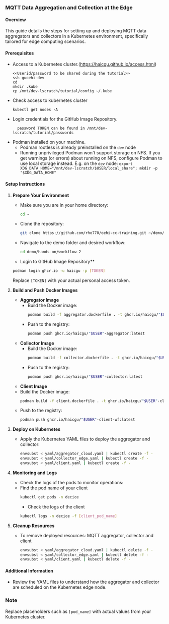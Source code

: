 ### MQTT Data Aggregation and Collection at the Edge

#### Overview
This guide details the steps for setting up and deploying MQTT data aggregators and collectors in a Kubernetes environment, specifically tailored for edge computing scenarios.

#### Prerequisites
- Access to a Kubernetes cluster.(https://haicgu.github.io/access.html)
    ```
    <<Userid/password to be shared during the tutorial>>
    ssh guoehi-dev
    cd
    mkdir .kube
    cp /mnt/dev-lscratch/tutorial/config ~/.kube
   ```
- Check access to kubernetes cluster
  ```
  kubectl get nodes -A
   ```
- Login credentials for the GitHub Image Repository.
  ```
    password TOKEN can be found in /mnt/dev-lscratch/tutorial/passwords
   ```
- Podman installed on your machine.
   - Podman rootless is already preinstalled on the `dev` node
   - Running unprivileged Podman won't support storage on NFS. If you get warnings (or errors) about running on NFS, configure Podman to use local storage instead. E.g. on the `dev` node: `export XDG_DATA_HOME="/mnt/dev-lscratch/$USER/local_share"; mkdir -p "$XDG_DATA_HOME"`

#### Setup Instructions

1. **Prepare Your Environment**
   - Make sure you are in your home directory:
     ```bash
     cd ~
     ```
   - Clone the repository:
     ```bash
     git clone https://github.com/rho770/oehi-cc-training.git ~/demo/
     ```
   - Navigate to the demo folder and desired workflow:
     ```bash
     cd demo/hands-on/workflow-2
     ```
   - Login to GitHub Image Repository**
   ```bash
   podman login ghcr.io -u haicgu -p [TOKEN]
   ```
   Replace `[TOKEN]` with your actual personal access token.

2. **Build and Push Docker Images**
   - **Aggregator Image**
     - Build the Docker image:
       ```bash
       podman build -f aggregator.dockerfile . -t ghcr.io/haicgu/"$USER"-aggregator:latest
       ```
     - Push to the registry:
       ```bash
       podman push ghcr.io/haicgu/"$USER"-aggregator:latest
       ```
   - **Collector Image**
     - Build the Docker image:
       ```bash
       podman build -f collector.dockerfile . -t ghcr.io/haicgu/"$USER"-collector:latest
       ```
     - Push to the registry:
       ```bash
       podman push ghcr.io/haicgu/"$USER"-collector:latest
       ```
    - **Client Image**
     - Build the Docker image:
       ```bash
       podman build -f client.dockerfile . -t ghcr.io/haicgu/"$USER"-client-wf:latest
       ```
     - Push to the registry:
       ```bash
       podman push ghcr.io/haicgu/"$USER"-client-wf:latest
       ```

3. **Deploy on Kubernetes**
   - Apply the Kubernetes YAML files to deploy the aggregator and collector:
     ```bash
     envsubst < yaml/aggregator_cloud.yaml | kubectl create -f -
     envsubst < yaml/collector_edge.yaml | kubectl create -f -
     envsubst < yaml/client.yaml | kubectl create -f -
     ```

4. **Monitoring and Logs**
   - Check the logs of the pods to monitor operations:
   - Find the pod name of your client
     ```bash
     kubectl get pods -n decice
     ```
     - Check the logs of the client
     ```bash
     kubectl logs -n decice -f [client_pod_name]
      ```
5. **Cleanup Resources**
   - To remove deployed resources: MQTT aggregator, collector and client
     ```bash
     envsubst < yaml/aggregator_cloud.yaml | kubectl delete -f -
     envsubst < yaml/collector_edge.yaml | kubectl delete -f -
     envsubst < yaml/client.yaml | kubectl delete -f -    
     ```

#### Additional Information
- Review the YAML files to understand how the aggregator and collector are scheduled on the Kubernetes edge node.

### Note
Replace placeholders such as `[pod_name]` with actual values from your Kubernetes cluster.

